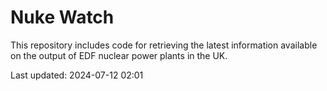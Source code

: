 # Nuke Watch

This repository includes code for retrieving the latest information available on the output of EDF nuclear power plants in the UK.

Last updated: 2024-07-12 02:01